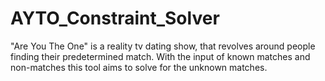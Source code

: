 # AYTO_Constraint_Solver
"Are You The One" is a reality tv dating show, that revolves around people finding their predetermined match. With the input of known matches and non-matches this tool aims to solve for the unknown matches.

